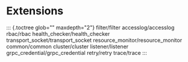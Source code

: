 Extensions
==========

::: {.toctree glob="" maxdepth="2"}
filter/filter accesslog/accesslog rbac/rbac
health\_checker/health\_checker transport\_socket/transport\_socket
resource\_monitor/resource\_monitor common/common cluster/cluster
listener/listener grpc\_credential/grpc\_credential retry/retry
trace/trace
:::
